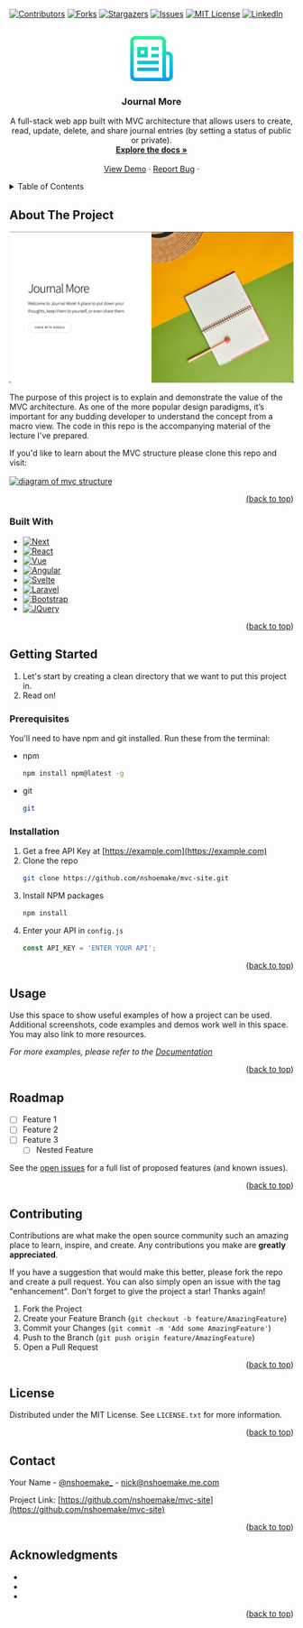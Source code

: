 <a name="readme-top"></a>

[![Contributors][contributors-shield]][contributors-url]
[![Forks][forks-shield]][forks-url]
[![Stargazers][stars-shield]][stars-url]
[![Issues][issues-shield]][issues-url]
[![MIT License][license-shield]][license-url]
[![LinkedIn][linkedin-shield]][linkedin-url]



<!-- PROJECT LOGO -->
<br />
<div align="center">
  <a href="https://github.com/nshoemake/mvc-site">
    <img src="images/logo.png" alt="Logo" width="80" height="80">
  </a>

<h3 align="center">Journal More</h3>

  <p align="center">
    A full-stack web app built with MVC architecture that allows users to create, read, update, delete, and share journal entries (by setting a status of public or private).
    <br />
    <a href="https://github.com/nshoemake/mvc-site"><strong>Explore the docs »</strong></a>
    <br />
    <br />
    <a href="http://journalmore.herokuapp.com/">View Demo</a>
    ·
    <a href="https://github.com/nshoemake/mvc-site/issues">Report Bug</a>
    ·
  </p>
</div>



<!-- TABLE OF CONTENTS -->
<details>
  <summary>Table of Contents</summary>
  <ol>
    <li>
      <a href="#about-the-project">About The Project</a>
      <ul>
        <li><a href="#built-with">Built With</a></li>
      </ul>
    </li>
    <li>
      <a href="#getting-started">Getting Started</a>
      <ul>
        <li><a href="#prerequisites">Prerequisites</a></li>
        <li><a href="#installation">Installation</a></li>
      </ul>
    </li>
    <li><a href="#usage">Usage</a></li>
    <li><a href="#roadmap">Roadmap</a></li>
    <li><a href="#contributing">Contributing</a></li>
    <li><a href="#license">License</a></li>
    <li><a href="#contact">Contact</a></li>
    <li><a href="#acknowledgments">Acknowledgments</a></li>
  </ol>
</details>



<!-- ABOUT THE PROJECT -->
## About The Project

[![Product Name Screen Shot][product-screenshot]](http://journalmore.herokuapp.com/)

The purpose of this project is to explain and demonstrate the value of the MVC architecture. As one of the more popular design paradigms, it’s important for any budding developer to understand the concept from a macro view. The code in this repo is the accompanying material of the lecture I've prepared.

If you'd like to learn about the MVC structure please clone this repo and visit: <a href="https://nshoemake.me/blog/mvc-site">


<img align="center" src="https://www.ma-no.org/cache/galleries/contents-2002/router-mvc-db.svg.png" alt="diagram of mvc structure">

<p align="right">(<a href="#readme-top">back to top</a>)</p>



### Built With

* [![Next][Next.js]][Next-url]
* [![React][React.js]][React-url]
* [![Vue][Vue.js]][Vue-url]
* [![Angular][Angular.io]][Angular-url]
* [![Svelte][Svelte.dev]][Svelte-url]
* [![Laravel][Laravel.com]][Laravel-url]
* [![Bootstrap][Bootstrap.com]][Bootstrap-url]
* [![JQuery][JQuery.com]][JQuery-url]

<p align="right">(<a href="#readme-top">back to top</a>)</p>



<!-- GETTING STARTED -->
## Getting Started

1. Let's start by creating a clean directory that we want to put this project in.
2. Read on!


### Prerequisites

You'll need to have npm and git installed. Run these from the terminal:
* npm
  ```sh
  npm install npm@latest -g
  ```
* git
  ```sh
  git
  ```

### Installation

1. Get a free API Key at [https://example.com](https://example.com)
2. Clone the repo
   ```sh
   git clone https://github.com/nshoemake/mvc-site.git
   ```
3. Install NPM packages
   ```sh
   npm install
   ```
4. Enter your API in `config.js`
   ```js
   const API_KEY = 'ENTER YOUR API';
   ```

<p align="right">(<a href="#readme-top">back to top</a>)</p>



<!-- USAGE EXAMPLES -->
## Usage

Use this space to show useful examples of how a project can be used. Additional screenshots, code examples and demos work well in this space. You may also link to more resources.

_For more examples, please refer to the [Documentation](https://example.com)_

<p align="right">(<a href="#readme-top">back to top</a>)</p>



<!-- ROADMAP -->
## Roadmap

- [ ] Feature 1
- [ ] Feature 2
- [ ] Feature 3
    - [ ] Nested Feature

See the [open issues](https://github.com/nshoemake/mvc-site/issues) for a full list of proposed features (and known issues).

<p align="right">(<a href="#readme-top">back to top</a>)</p>



<!-- CONTRIBUTING -->
## Contributing

Contributions are what make the open source community such an amazing place to learn, inspire, and create. Any contributions you make are **greatly appreciated**.

If you have a suggestion that would make this better, please fork the repo and create a pull request. You can also simply open an issue with the tag "enhancement".
Don't forget to give the project a star! Thanks again!

1. Fork the Project
2. Create your Feature Branch (`git checkout -b feature/AmazingFeature`)
3. Commit your Changes (`git commit -m 'Add some AmazingFeature'`)
4. Push to the Branch (`git push origin feature/AmazingFeature`)
5. Open a Pull Request

<p align="right">(<a href="#readme-top">back to top</a>)</p>



<!-- LICENSE -->
## License

Distributed under the MIT License. See `LICENSE.txt` for more information.

<p align="right">(<a href="#readme-top">back to top</a>)</p>



<!-- CONTACT -->
## Contact

Your Name - [@nshoemake_](https://twitter.com/nshoemake_) - nick@nshoemake.me.com

Project Link: [https://github.com/nshoemake/mvc-site](https://github.com/nshoemake/mvc-site)

<p align="right">(<a href="#readme-top">back to top</a>)</p>



<!-- ACKNOWLEDGMENTS -->
## Acknowledgments

* []()
* []()
* []()

<p align="right">(<a href="#readme-top">back to top</a>)</p>



<!-- MARKDOWN LINKS & IMAGES -->
<!-- https://www.markdownguide.org/basic-syntax/#reference-style-links -->
[contributors-shield]: https://img.shields.io/github/contributors/nshoemake/mvc-site.svg?style=for-the-badge
[contributors-url]: https://github.com/nshoemake/mvc-site/graphs/contributors
[forks-shield]: https://img.shields.io/github/forks/nshoemake/mvc-site.svg?style=for-the-badge
[forks-url]: https://github.com/nshoemake/mvc-site/network/members
[stars-shield]: https://img.shields.io/github/stars/nshoemake/mvc-site.svg?style=for-the-badge
[stars-url]: https://github.com/nshoemake/mvc-site/stargazers
[issues-shield]: https://img.shields.io/github/issues/nshoemake/mvc-site.svg?style=for-the-badge
[issues-url]: https://github.com/nshoemake/mvc-site/issues
[license-shield]: https://img.shields.io/github/license/nshoemake/mvc-site.svg?style=for-the-badge
[license-url]: https://github.com/nshoemake/mvc-site/blob/master/LICENSE.txt
[linkedin-shield]: https://img.shields.io/badge/-LinkedIn-black.svg?style=for-the-badge&logo=linkedin&colorB=555
[linkedin-url]: https://linkedin.com/in/nshoemake
[product-screenshot]: images/screenshot.png
[Next.js]: https://img.shields.io/badge/next.js-000000?style=for-the-badge&logo=nextdotjs&logoColor=white
[Next-url]: https://nextjs.org/
[React.js]: https://img.shields.io/badge/React-20232A?style=for-the-badge&logo=react&logoColor=61DAFB
[React-url]: https://reactjs.org/
[Vue.js]: https://img.shields.io/badge/Vue.js-35495E?style=for-the-badge&logo=vuedotjs&logoColor=4FC08D
[Vue-url]: https://vuejs.org/
[Angular.io]: https://img.shields.io/badge/Angular-DD0031?style=for-the-badge&logo=angular&logoColor=white
[Angular-url]: https://angular.io/
[Svelte.dev]: https://img.shields.io/badge/Svelte-4A4A55?style=for-the-badge&logo=svelte&logoColor=FF3E00
[Svelte-url]: https://svelte.dev/
[Laravel.com]: https://img.shields.io/badge/Laravel-FF2D20?style=for-the-badge&logo=laravel&logoColor=white
[Laravel-url]: https://laravel.com
[Bootstrap.com]: https://img.shields.io/badge/Bootstrap-563D7C?style=for-the-badge&logo=bootstrap&logoColor=white
[Bootstrap-url]: https://getbootstrap.com
[JQuery.com]: https://img.shields.io/badge/jQuery-0769AD?style=for-the-badge&logo=jquery&logoColor=white
[JQuery-url]: https://jquery.com 
